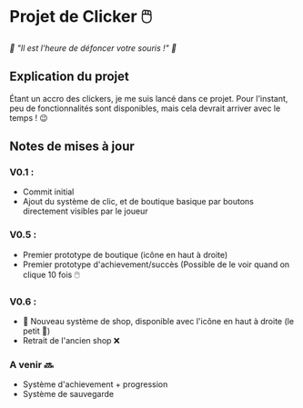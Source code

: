 # Projet de Clicker 🖱️
<em>🥊 "Il est l'heure de défoncer votre souris !" 🥊</em>

## Explication du projet
Étant un accro des clickers, je me suis lancé dans ce projet. Pour l'instant, peu de fonctionnalités sont disponibles, mais cela devrait arriver avec le temps ! 😉

## Notes de mises à jour

### V0.1 : 
- Commit initial
- Ajout du système de clic, et de boutique basique par boutons directement visibles par le joueur
  
### V0.5 :
- Premier prototype de boutique (icône en haut à droite)
- Premier prototype d'achievement/succès (Possible de le voir quand on clique 10 fois 🖱️

### V0.6 :
 - 🛒 Nouveau système de shop, disponible avec l'icône en haut à droite (le petit 🛒)
 - Retrait de l'ancien shop ❌

### **A venir 🔜**
- Système d'achievement + progression
- Système de sauvegarde

